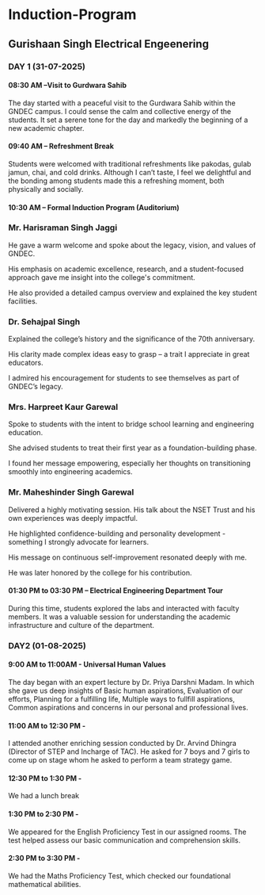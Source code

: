 # Induction-Program
## Gurishaan Singh Electrical Engeenering 

### DAY 1 (31-07-2025)

#### 08:30 AM –Visit to Gurdwara Sahib

The day started with a peaceful visit to the Gurdwara Sahib within the GNDEC campus. I could sense the calm and collective energy of the students. It set a serene tone for the day and markedly the beginning of a new academic chapter. 

#### 09:40 AM – Refreshment Break

Students were welcomed with traditional refreshments like pakodas, gulab jamun, chai, and cold drinks. Although I can’t taste, I feel we delightful and the bonding among students made this a refreshing moment, both physically and socially.

#### 10:30 AM – Formal Induction Program (Auditorium)

### Mr. Harisraman Singh Jaggi

He gave a warm welcome and spoke about the legacy, vision, and values of GNDEC.

His emphasis on academic excellence, research, and a student-focused approach gave me insight into the college's commitment.

He also provided a detailed campus overview and explained the key student facilities.


### Dr. Sehajpal Singh

Explained the college’s history and the significance of the 70th anniversary.

His clarity made complex ideas easy to grasp – a trait I appreciate in great educators.

I admired his encouragement for students to see themselves as part of GNDEC’s legacy.

### Mrs. Harpreet Kaur Garewal

Spoke to students with the intent to bridge school learning and engineering education.

She advised students to treat their first year as a foundation-building phase.

I found her message empowering, especially her thoughts on transitioning smoothly into engineering academics.


### Mr. Maheshinder Singh Garewal

Delivered a highly motivating session. His talk about the NSET Trust and his own experiences was deeply impactful.

He highlighted confidence-building and personality development - something I strongly advocate for learners.

His message on continuous self-improvement resonated deeply with me.

He was later honored by the college for his contribution.

#### 01:30 PM to 03:30 PM – Electrical Engineering Department Tour

During this time, students explored the labs and interacted with faculty members. It was a valuable session for understanding the academic infrastructure and culture of the department.
### DAY2 (01-08-2025) 

#### 9:00 AM to 11:00AM - Universal Human Values 
The day began with an expert lecture by Dr. Priya Darshni Madam. In which she gave us deep insights  of Basic human aspirations, Evaluation of our efforts, Planning for a fulfilling life, Multiple ways to fullfill aspirations, Common aspirations and concerns in our personal and professional lives.

#### 11:00 AM to 12:30 PM - 
I attended another enriching session conducted by Dr. Arvind Dhingra (Director of STEP and Incharge of TAC). He asked for 7 boys and 7 girls to come up on stage whom he asked to perform a team strategy game. 

#### 12:30 PM to 1:30 PM - 
We had a lunch break 

#### 1:30 PM to 2:30 PM - 
We appeared for the English Proficiency Test in our assigned rooms. The test helped assess our basic communication and comprehension skills.

#### 2:30 PM to 3:30 PM - 
We had the Maths Proficiency Test, which checked our foundational mathematical abilities. 
